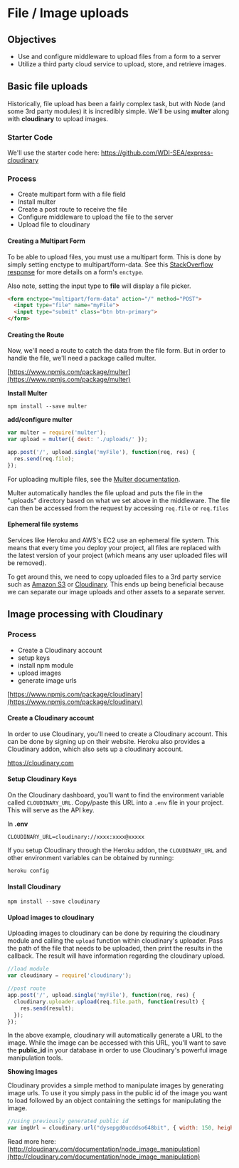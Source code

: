# File / Image uploads

## Objectives

* Use and configure middleware to upload files from a form to a server
* Utilize a third party cloud service to upload, store, and retrieve images.

## Basic file uploads

Historically, file upload has been a fairly complex task, but with Node (and some 3rd party modules) it is incredibly simple. We'll be using **multer** along with **cloudinary** to upload images.

### Starter Code

We'll use the starter code here: https://github.com/WDI-SEA/express-cloudinary

### Process

* Create multipart form with a file field
* Install multer
* Create a post route to receive the file
* Configure middleware to upload the file to the server
* Upload file to cloudinary

#### Creating a Multipart Form

To be able to upload files, you must use a multipart form. This is done by simply setting enctype to multipart/form-data. See this [StackOverflow response](http://stackoverflow.com/questions/4526273/what-does-enctype-multipart-form-data-mean) for more details on a form's `enctype`.

Also note, setting the input type to **file** will display a file picker.

```html
<form enctype="multipart/form-data" action="/" method="POST">
  <input type="file" name="myFile">
  <input type="submit" class="btn btn-primary">
</form>
```

#### Creating the Route

Now, we'll need a route to catch the data from the file form. But in order to handle the file, we'll need a package called multer.

[https://www.npmjs.com/package/multer](https://www.npmjs.com/package/multer)
  
**Install Multer**

```
npm install --save multer
```

**add/configure multer**

```js
var multer = require('multer');
var upload = multer({ dest: './uploads/' });

app.post('/', upload.single('myFile'), function(req, res) {
  res.send(req.file);
});
```

For uploading multiple files, see the [Multer documentation](https://www.npmjs.com/package/multer).

Multer automatically handles the file upload and puts the file in the "uploads" directory based on what we set above in the middleware. The file can then be accessed from the request by accessing `req.file` or `req.files`

#### Ephemeral file systems

Services like Heroku and AWS's EC2 use an ephemeral file system. This means that every time you deploy your project, all files are replaced with the latest version of your project (which means any user uploaded files will be removed).

To get around this, we need to copy uploaded files to a 3rd party service such as [Amazon S3](https://www.npmjs.com/package/s3) or [Cloudinary](http://cloudinary.com/). This ends up being beneficial because we can separate our image uploads and other assets to a separate server.

## Image processing with Cloudinary

### Process

* Create a Cloudinary account
* setup keys
* install npm module
* upload images
* generate image urls

[https://www.npmjs.com/package/cloudinary](https://www.npmjs.com/package/cloudinary)

#### Create a Cloudinary account

In order to use Cloudinary, you'll need to create a Cloudinary account. This can be done by signing up on their website. Heroku also provides a Cloudinary addon, which also sets up a cloudinary account. 

https://cloudinary.com

#### Setup Cloudinary Keys

On the Cloudinary dashboard, you'll want to find the environment variable called `CLOUDINARY_URL`. Copy/paste this URL into a `.env` file in your project. This will serve as the API key.

In **.env**

```
CLOUDINARY_URL=cloudinary://xxxx:xxxx@xxxxx
```

If you setup Cloudinary through the Heroku addon, the `CLOUDINARY_URL` and other environment variables can be obtained by running:

```
heroku config
```

#### Install Cloudinary

```
npm install --save cloudinary
```

#### Upload images to cloudinary

Uploading images to cloudinary can be done by requiring the cloudinary module and calling the `upload` function within cloudinary's uploader. Pass the path of the file that needs to be uploaded, then print the results in the callback. The result will have information regarding the cloudinary upload.

```js
//load module
var cloudinary = require('cloudinary');

//post route
app.post('/', upload.single('myFile'), function(req, res) {
  cloudinary.uploader.upload(req.file.path, function(result) {
    res.send(result);
  });
});
```

In the above example, cloudinary will automatically generate a URL to the image. While the image can be accessed with this URL, you'll want to save the **public_id** in your database in order to use Cloudinary's powerful image manipulation tools.

**Showing Images**

Cloudinary provides a simple method to manipulate images by generating image urls. To use it you simply pass in the public id of the image you want to load followed by an object containing the settings for manipulating the image.

```js
//using previously generated public id
var imgUrl = cloudinary.url("dysepgd0ucddso648bit", { width: 150, height: 150, crop: 'crop', gravity: 'face', radius: 'max' });
```

Read more here: [http://cloudinary.com/documentation/node_image_manipulation](http://cloudinary.com/documentation/node_image_manipulation)
